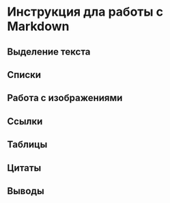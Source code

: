 # Инструкция дла работы с Markdown

## Выделение текста

## Списки

## Работа с изображениями

## Ссылки

## Таблицы

## Цитаты

## Выводы

